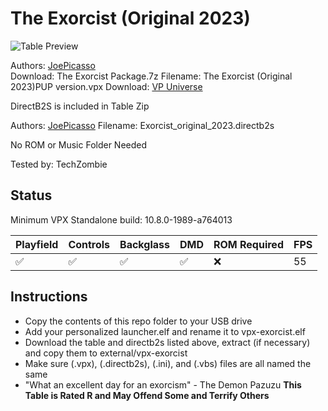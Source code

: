 # The Exorcist (Original 2023)

![Table Preview](https://vpuniverse.com/screenshots/monthly_2023_10/ExorcistPReview.png.a909e31eec2618cb43930d9985b0d0f1.png)

Authors: [JoePicasso](https://vpuniverse.com/profile/15285-joepicasso/)  
Download: The Exorcist Package.7z
Filename: The Exorcist (Original 2023)PUP version.vpx
Download: [VP Universe](https://vpuniverse.com/files/file/16530-the-exorcist-original-2023/)

DirectB2S is included in Table Zip

Authors: [JoePicasso](https://vpuniverse.com/profile/15285-joepicasso/) 
Filename: Exorcist_original_2023.directb2s 

No ROM or Music Folder Needed

Tested by: TechZombie

## Status 

Minimum VPX Standalone build: 10.8.0-1989-a764013

| Playfield | Controls | Backglass | DMD | ROM Required | FPS | 
|-----------|----------|-----------|-----|--------------|-----|
| :white_check_mark: | :white_check_mark: | :white_check_mark: | :white_check_mark: | :x: | 55 |

## Instructions

- Copy the contents of this repo folder to your USB drive
- Add your personalized launcher.elf and rename it to vpx-exorcist.elf
- Download the table and directb2s listed above, extract (if necessary) and copy them to external/vpx-exorcist
- Make sure (.vpx), (.directb2s), (.ini), and (.vbs) files are all named the same
- "What an excellent day for an exorcism" - The Demon Pazuzu
**This Table is Rated R and May Offend Some and Terrify Others**